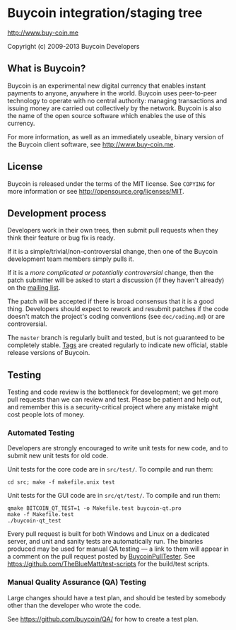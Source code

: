 Buycoin integration/staging tree
================================

http://www.buy-coin.me

Copyright (c) 2009-2013 Buycoin Developers

What is Buycoin?
----------------

Buycoin is an experimental new digital currency that enables instant payments to
anyone, anywhere in the world. Buycoin uses peer-to-peer technology to operate
with no central authority: managing transactions and issuing money are carried
out collectively by the network. Buycoin is also the name of the open source
software which enables the use of this currency.

For more information, as well as an immediately useable, binary version of
the Buycoin client software, see http://www.buy-coin.me.

License
-------

Buycoin is released under the terms of the MIT license. See `COPYING` for more
information or see http://opensource.org/licenses/MIT.

Development process
-------------------

Developers work in their own trees, then submit pull requests when they think
their feature or bug fix is ready.

If it is a simple/trivial/non-controversial change, then one of the Buycoin
development team members simply pulls it.

If it is a *more complicated or potentially controversial* change, then the patch
submitter will be asked to start a discussion (if they haven't already) on the
[mailing list](http://sourceforge.net/mailarchive/forum.php?forum_name=buycoin-development).

The patch will be accepted if there is broad consensus that it is a good thing.
Developers should expect to rework and resubmit patches if the code doesn't
match the project's coding conventions (see `doc/coding.md`) or are
controversial.

The `master` branch is regularly built and tested, but is not guaranteed to be
completely stable. [Tags](https://github.com/buycoin/buycoin/tags) are created
regularly to indicate new official, stable release versions of Buycoin.

Testing
-------

Testing and code review is the bottleneck for development; we get more pull
requests than we can review and test. Please be patient and help out, and
remember this is a security-critical project where any mistake might cost people
lots of money.

### Automated Testing

Developers are strongly encouraged to write unit tests for new code, and to
submit new unit tests for old code.

Unit tests for the core code are in `src/test/`. To compile and run them:

    cd src; make -f makefile.unix test

Unit tests for the GUI code are in `src/qt/test/`. To compile and run them:

    qmake BITCOIN_QT_TEST=1 -o Makefile.test buycoin-qt.pro
    make -f Makefile.test
    ./buycoin-qt_test

Every pull request is built for both Windows and Linux on a dedicated server,
and unit and sanity tests are automatically run. The binaries produced may be
used for manual QA testing — a link to them will appear in a comment on the
pull request posted by [BuycoinPullTester](https://github.com/BuycoinPullTester). See https://github.com/TheBlueMatt/test-scripts
for the build/test scripts.

### Manual Quality Assurance (QA) Testing

Large changes should have a test plan, and should be tested by somebody other
than the developer who wrote the code.

See https://github.com/buycoin/QA/ for how to create a test plan.
